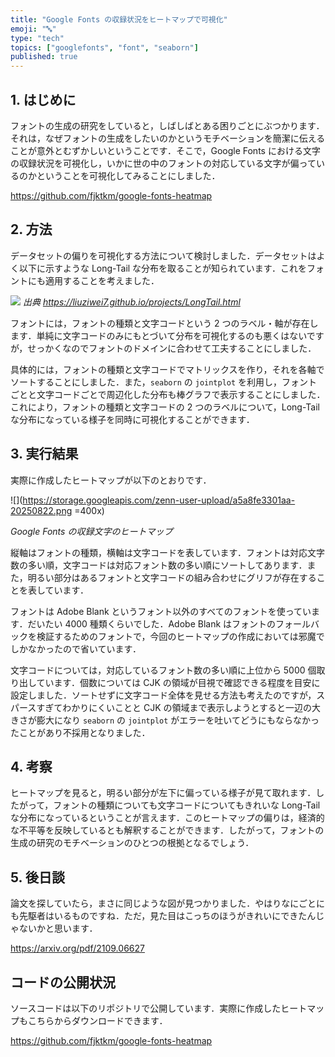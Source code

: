 ```yaml
---
title: "Google Fonts の収録状況をヒートマップで可視化"
emoji: "🔤"
type: "tech"
topics: ["googlefonts", "font", "seaborn"]
published: true
---
```


## 1. はじめに

フォントの生成の研究をしていると，しばしばとある困りごとにぶつかります．それは，なぜフォントの生成をしたいのかというモチベーションを簡潔に伝えることが意外とむずかしいということです．そこで，Google Fonts における文字の収録状況を可視化し，いかに世の中のフォントの対応している文字が偏っているのかということを可視化してみることにしました．

https://github.com/fjktkm/google-fonts-heatmap

## 2. 方法

データセットの偏りを可視化する方法について検討しました．データセットはよく以下に示すような Long-Tail な分布を取ることが知られています．これをフォントにも適用することを考えました．

![](https://liuziwei7.github.io/projects/longtail/dataset.png)
_出典 https://liuziwei7.github.io/projects/LongTail.html_

フォントには，フォントの種類と文字コードという 2 つのラベル・軸が存在します．単純に文字コードのみにもとづいて分布を可視化するのも悪くはないですが，せっかくなのでフォントのドメインに合わせて工夫することにしました．

具体的には，フォントの種類と文字コードでマトリックスを作り，それを各軸でソートすることにしました．また，`seaborn` の `jointplot` を利用し，フォントごとと文字コードごとで周辺化した分布も棒グラフで表示することにしました．これにより，フォントの種類と文字コードの 2 つのラベルについて，Long-Tail な分布になっている様子を同時に可視化することができます．

## 3. 実行結果

実際に作成したヒートマップが以下のとおりです．

![](https://storage.googleapis.com/zenn-user-upload/a5a8fe3301aa-20250822.png =400x)

_Google Fonts の収録文字のヒートマップ_

縦軸はフォントの種類，横軸は文字コードを表しています．フォントは対応文字数の多い順，文字コードは対応フォント数の多い順にソートしてあります．また，明るい部分はあるフォントと文字コードの組み合わせにグリフが存在することを表しています．

フォントは Adobe Blank というフォント以外のすべてのフォントを使っています．だいたい 4000 種類くらいでした．Adobe Blank はフォントのフォールバックを検証するためのフォントで，今回のヒートマップの作成においては邪魔でしかなかったので省いています．

文字コードについては，対応しているフォント数の多い順に上位から 5000 個取り出しています．個数については CJK の領域が目視で確認できる程度を目安に設定しました．ソートせずに文字コード全体を見せる方法も考えたのですが，スパースすぎてわかりにくいことと CJK の領域まで表示しようとすると一辺の大きさが膨大になり `seaborn` の `jointplot` がエラーを吐いてどうにもならなかったことがあり不採用となりました．

## 4. 考察

ヒートマップを見ると，明るい部分が左下に偏っている様子が見て取れます．したがって，フォントの種類についても文字コードについてもきれいな Long-Tail な分布になっているということが言えます．このヒートマップの偏りは，経済的な不平等を反映しているとも解釈することができます．したがって，フォントの生成の研究のモチベーションのひとつの根拠となるでしょう．

## 5. 後日談

論文を探していたら，まさに同じような図が見つかりました．やはりなにごとにも先駆者はいるものですね．ただ，見た目はこっちのほうがきれいにできたんじゃないかと思います．

https://arxiv.org/pdf/2109.06627

## コードの公開状況

ソースコードは以下のリポジトリで公開しています．実際に作成したヒートマップもこちらからダウンロードできます．

https://github.com/fjktkm/google-fonts-heatmap
